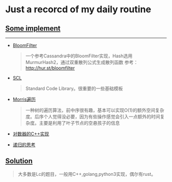 # Just a recorcd of my daily routine


## [Some implement](XJBX)
---

+ [BloomFilter](XJBX/Bloomfilter)

    > 一个参考Cassandra中的BloomFilter实现，Hash选用MurmurHash2，通过双重散列公式生成散列函数
    > 参考：http://hur.st/bloomfilter


+ [SCL](XJBX/SCL)

    > Standard Code Library。很重要的一些基础模板
+ [Morris遍历](XJBX/SCL/Graph/MorrisTraverse.hpp)

    >一种树的遍历算法，前中序很有趣，基本可以实现O(1)的额外空间复杂度。后序个人觉得没必要，因为有些操作感觉会引入一点额外的时间复杂度。主要是利用了叶子节点的空悬孩子的信息
+ [对数器的C++实现](XJBX/comparing_figure_device.cpp)

+ [递归的思考](XJBX/recursion.h) 


## [Solution](Solution)

> 大多数是Lc的题目，一般用C++,golang,python3实现，偶尔有rust。

